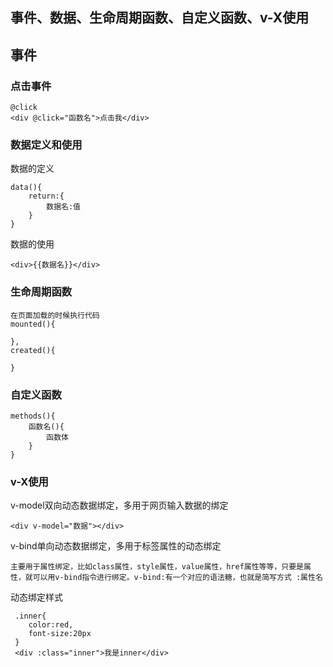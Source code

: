 ## 事件、数据、生命周期函数、自定义函数、v-X使用

## 事件

### 点击事件

```
@click
<div @click="函数名">点击我</div>
```


### 数据定义和使用

数据的定义

```
data(){
	return:{
		数据名:值
	}
}
```

数据的使用

```
<div>{{数据名}}</div>
```

### 生命周期函数

```
在页面加载的时候执行代码
mounted(){

},
created(){

}
```

### 自定义函数

```
methods(){
	函数名(){
		函数体
	}
}
```

### v-X使用

v-model双向动态数据绑定，多用于网页输入数据的绑定

```
<div v-model="数据"></div>
```

v-bind单向动态数据绑定，多用于标签属性的动态绑定

```
主要用于属性绑定，比如class属性，style属性，value属性，href属性等等，只要是属性，就可以用v-bind指令进行绑定。v-bind:有一个对应的语法糖，也就是简写方式 :属性名
```

动态绑定样式

```
 .inner{
 	color:red,
 	font-size:20px
 }
 <div :class="inner">我是inner</div>
```

